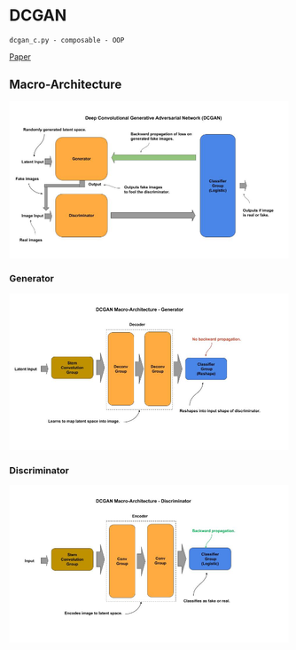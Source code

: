 # DCGAN

    dcgan_c.py - composable - OOP


[Paper](https://arxiv.org/pdf/1511.06434.pdf)

## Macro-Architecture

<img src='macro.jpg'>

### Generator

<img src='macro-gen.jpg'>

### Discriminator

<img src='macro-dis.jpg'>
